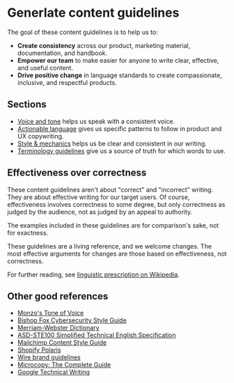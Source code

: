 # Generlate content guidelines

The goal of these content guidelines is to help us to:

-   **Create consistency** across our product, marketing material, documentation, and handbook.
-   **Empower our team** to make easier for anyone to write clear, effective, and useful content.
-   **Drive positive change** in language standards to create compassionate, inclusive, and respectful products.

## Sections

-   [Voice and tone](./voice_and_tone.md) helps us speak with a consistent voice.
-   [Actionable language](./actionable_language.md) gives us specific patterns to follow in product and UX copywriting.
-   [Style & mechanics](./style_and_mechanics.md) helps us be clear and consistent in our writing.
-   [Terminology guidelines](./terminology_guidelines.md) give us a source of truth for which words to use.

## Effectiveness over correctness

These content guidelines aren't about "correct" and "incorrect" writing. They are about effective writing for our target users. Of course, effectiveness involves correctness to some degree, but only correctness as judged by the audience, not as judged by an appeal to authority.

The examples included in these guidelines are for comparison's sake, not for exactness.

These guidelines are a living reference, and we welcome changes. The most effective arguments for changes are those based on effectiveness, not correctness.

For further reading, see [linguistic prescription on Wikipedia](https://en.wikipedia.org/wiki/Linguistic_prescription).

## Other good references

-   [Monzo's Tone of Voice](https://monzo.com/tone-of-voice/)
-   [Bishop Fox Cybersecurity Style Guide](https://www.bishopfox.com/cybersecurity-style-guide/)
-   [Merriam-Webster Dictionary](https://www.merriam-webster.com/)
-   [ASD-STE100 Simplified Technical English Specification](http://asd-ste100.org/)
-   [Mailchimp Content Style Guide](https://styleguide.mailchimp.com/)
-   [Shopify Polaris](https://polaris.shopify.com/)
-   [Wire brand guidelines](https://brand-http.wire.com/text/tone-of-voice)
-   [Microcopy: The Complete Guide](https://www.microcopybook.com/)
-   [Google Technical Writing](https://developers.google.com/tech-writing/overview)
